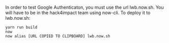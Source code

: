 In order to test Google Authenticaton, you must use the url lwb.now.sh. You will have to be in the hack4impact team using now-cli. To deploy it to lwb.now.sh:
```
yarn run build
now
now alias [URL COPIED TO CLIPBOARD] lwb.now.sh
```
